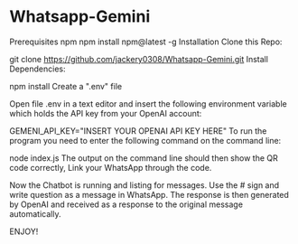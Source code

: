 # Whatsapp-Gemini

Prerequisites
npm
npm install npm@latest -g
Installation
Clone this Repo:

git clone https://github.com/jackery0308/Whatsapp-Gemini.git
Install Dependencies:

npm install
Create a ".env" file

Open file .env in a text editor and insert the following environment variable which holds the API key from your OpenAI account:

GEMENI_API_KEY="INSERT YOUR OPENAI API KEY HERE"
To run the program you need to enter the following command on the command line:

node index.js
The output on the command line should then show the QR code correctly, Link your WhatsApp through the code.

Now the Chatbot is running and listing for messages. Use the # sign and write question as a message in WhatsApp. The response is then generated by OpenAI and received as a response to the original message automatically.

ENJOY!
